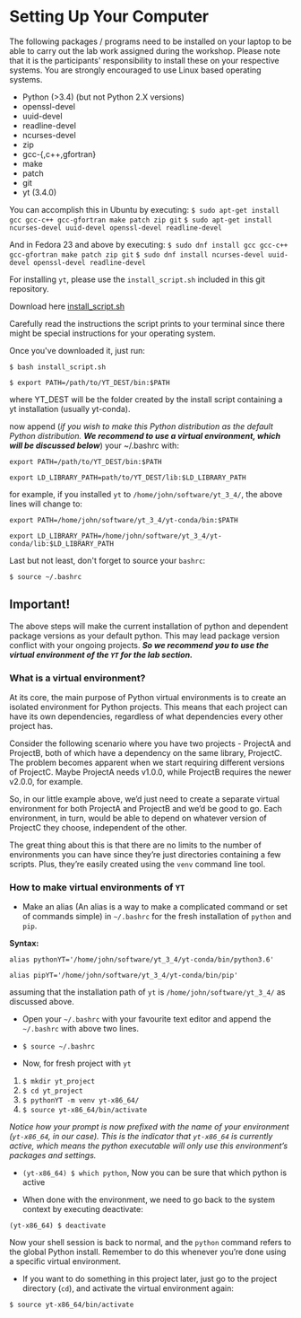 # Setting Up Your Computer

The following packages / programs need to be installed on your laptop to be able to carry out the lab work assigned during the workshop. Please note that it is the participants' responsibility to install these on your respective systems. You are strongly encouraged to use Linux based operating systems.

- Python (>3.4) (but not Python 2.X versions)
- openssl-devel
- uuid-devel
- readline-devel
- ncurses-devel
- zip
- gcc-{,c++,gfortran}
- make
- patch
- git
- yt (3.4.0)

You can accomplish this in Ubuntu by executing:
`$ sudo apt-get install gcc gcc-c++ gcc-gfortran make patch zip git`
`$ sudo apt-get install ncurses-devel uuid-devel openssl-devel readline-devel`

And in Fedora 23 and above by executing:
`$ sudo dnf install gcc gcc-c++ gcc-gfortran make patch zip git`
`$ sudo dnf install ncurses-devel uuid-devel openssl-devel readline-devel`

For installing `yt`, please use the `install_script.sh` included in this git repository.

Download here 
[install_script.sh](https://simulationasi2018.github.io/Cosmological-Simulations/install_script.sh)

Carefully read the instructions the script prints to your terminal since there might be special instructions for your operating system.

Once you've downloaded it, just run:

`$ bash install_script.sh`

`$ export PATH=/path/to/YT_DEST/bin:$PATH`

where YT_DEST will be the folder created by the install script containing a yt installation (usually yt-conda).

now append (_if you wish to make this Python distribution as the default Python distribution. **We recommend to use a virtual environment, which will be discussed below**_) your ~/.bashrc with: 

`export PATH=/path/to/YT_DEST/bin:$PATH` 

`export LD_LIBRARY_PATH=path/to/YT_DEST/lib:$LD_LIBRARY_PATH`

for example, if you installed `yt` to `/home/john/software/yt_3_4/`, the above lines will change to:

`export PATH=/home/john/software/yt_3_4/yt-conda/bin:$PATH` 

`export LD_LIBRARY_PATH=/home/john/software/yt_3_4/yt-conda/lib:$LD_LIBRARY_PATH`

Last but not least, don't forget to source your `bashrc`:

`$ source ~/.bashrc`

## Important!

The above steps will make the current installation of python and dependent package versions as your default python. This may lead package version conflict with your ongoing projects. **_So we recommend you to use the virtual environment of the `YT` for the lab section._** 

### What is a virtual environment?

At its core, the main purpose of Python virtual environments is to create an isolated environment for Python projects. This means that each project can have its own dependencies, regardless of what dependencies every other project has.

Consider the following scenario where you have two projects - ProjectA and ProjectB, both of which have a dependency on the same library, ProjectC. The problem becomes apparent when we start requiring different versions of ProjectC. Maybe ProjectA needs v1.0.0, while ProjectB requires the newer v2.0.0, for example.

So, in our little example above, we’d just need to create a separate virtual environment for both ProjectA and ProjectB and we’d be good to go. Each environment, in turn, would be able to depend on whatever version of ProjectC they choose, independent of the other.

The great thing about this is that there are no limits to the number of environments you can have since they’re just directories containing a few scripts. Plus, they’re easily created using the `venv` command line tool.

### How to make virtual environments of `YT`

- Make an alias (An alias is a way to make a complicated command or set of commands simple) in `~/.bashrc` for the fresh installation of `python` and `pip`. 

**Syntax:**

`alias pythonYT='/home/john/software/yt_3_4/yt-conda/bin/python3.6'`

`alias pipYT='/home/john/software/yt_3_4/yt-conda/bin/pip'`


assuming that the installation path of `yt` is `/home/john/software/yt_3_4/` as discussed above. 

- Open your `~/.bashrc` with your favourite text editor and append the `~/.bashrc` with above two lines. 

- `$ source ~/.bashrc`

- Now, for fresh project with `yt`

1. `$ mkdir yt_project`
2. `$ cd yt_project`
3. `$ pythonYT -m venv yt-x86_64/`
4. `$ source yt-x86_64/bin/activate`

_Notice how your prompt is now prefixed with the name of your environment (`yt-x86_64`, in our case). This is the indicator that `yt-x86_64` is currently active, which means the python executable will only use this environment’s packages and settings._

- `(yt-x86_64) $ which python`, Now you can  be sure that which python is active

- When done with the environment, we need to go back to the system context by executing deactivate:

`(yt-x86_64) $ deactivate`

Now your shell session is back to normal, and the `python` command refers to the global Python install. Remember to do this whenever you’re done using a specific virtual environment. 

- If you want to do something in this project later, just go to the project directory (`cd`), and activate the virtual environment again:

`$ source yt-x86_64/bin/activate`


